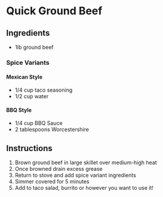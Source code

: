 # Quick Ground Beef

## Ingredients
- 1lb ground beef

### Spice Variants
#### Mexican Style
- 1/4 cup taco seasoning
- 1/2 cup water

#### BBQ Style
- 1/4 cup BBQ Sauce
- 2 tablespoons Worcestershire 

## Instructions
1. Brown ground beef in large skillet over medium-high heat
1. Once browned drain excess grease
1. Return to stove and add spice variant ingredients
1. Simmer covered for 5 minutes
1. Add to taco salad, burrito or however you want to use it!
